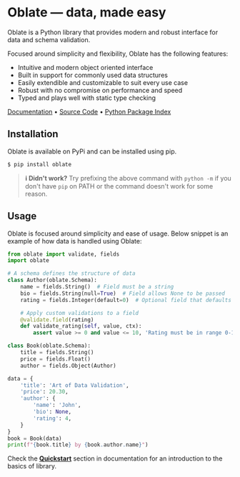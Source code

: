 # Oblate — data, made easy
Oblate is a Python library that provides modern and robust interface for data and schema validation.

Focused around simplicity and flexibility, Oblate has the following features:

- Intuitive and modern object oriented interface
- Built in support for commonly used data structures
- Easily extendible and customizable to suit every use case
- Robust with no compromise on performance and speed
- Typed and plays well with static type checking

[Documentation](https://oblate.readthedocs.io) • [Source Code](https://github.com/izxxr/oblate) • [Python Package Index](https://pypi.org/project/oblate)

## Installation
Oblate is available on PyPi and can be installed using pip.
```
$ pip install oblate 
```
> **ℹ️ Didn't work?** Try prefixing the above command with `python -m` if you don't have `pip` on PATH or the command doesn't work for some reason.

## Usage
Oblate is focused around simplicity and ease of usage. Below snippet is an example of how data
is handled using Oblate:
```py
from oblate import validate, fields
import oblate

# A schema defines the structure of data
class Author(oblate.Schema):
    name = fields.String()  # Field must be a string
    bio = fields.String(null=True)  # Field allows None to be passed
    rating = fields.Integer(default=0)  # Optional field that defaults to 0

    # Apply custom validations to a field
    @validate.field(rating)
    def validate_rating(self, value, ctx):
        assert value >= 0 and value <= 10, 'Rating must be in range 0-10 inclusive'

class Book(oblate.Schema):
    title = fields.String()
    price = fields.Float()
    author = fields.Object(Author)

data = {
    'title': 'Art of Data Validation',
    'price': 20.30,
    'author': {
        'name': 'John',
        'bio': None,
        'rating': 4,
    }
}
book = Book(data)
print(f"{book.title} by {book.author.name}")
```
Check the [**Quickstart**](https://oblate.readthedocs.io/en/latest/tutorial/index.html) section in
documentation for an introduction to the basics of library.
